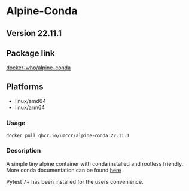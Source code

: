 # Alpine-Conda

## Version 22.11.1

## Package link
[docker-who/alpine-conda](https://github.com/umccr/docker-who/pkgs/container/alpine-conda)

## Platforms
* linux/amd64
* linux/arm64

### Usage

```bash
docker pull ghcr.io/umccr/alpine-conda:22.11.1
```

### Description
A simple tiny alpine container with conda installed and rootless friendly. 
More conda documentation can be found [here](https://docs.conda.io/en/latest/)

Pytest 7+ has been installed for the users convenience.

